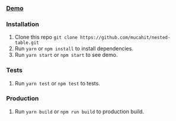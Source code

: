 ### [Demo](http://m-nested-table.surge.sh/)

### Installation
1. Clone this repo `git clone https://github.com/mucahit/nested-table.git`
2. Run `yarn` or `npm install` to install dependencies.
3. Run `yarn start`  or `npm start` to see demo.
 
### Tests
1. Run `yarn test` or `npm test` to tests.

### Production
1. Run `yarn build` or `npm run build` to production build.
